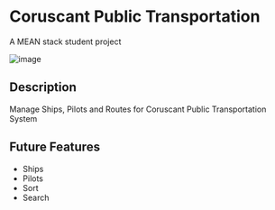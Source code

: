 # Coruscant Public Transportation

A MEAN stack student project

![image](https://user-images.githubusercontent.com/36805766/230228161-4eed8a2b-0471-45fe-b295-6e952813d8fc.png)

## Description
Manage Ships, Pilots and Routes for Coruscant Public Transportation System

## Future Features
- Ships
- Pilots
- Sort
- Search
